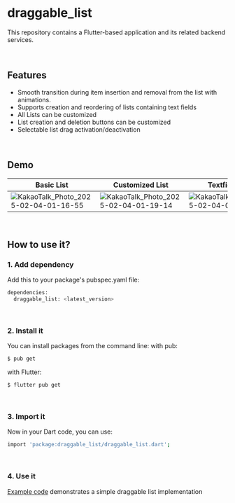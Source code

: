 # **draggable_list**

This repository contains a Flutter-based application and its related backend services.

&nbsp;

## **Features**
- Smooth transition during item insertion and removal from the list with animations.
- Supports creation and reordering of lists containing text fields
- All Lists can be customized
- List creation and deletion buttons can be customized
- Selectable list drag activation/deactivation

&nbsp;

## **Demo**

| Basic List        | Customized List            | Textfield List
|------------------|----------------------|----------------------|
|![KakaoTalk_Photo_2025-02-04-01-16-55](https://github.com/user-attachments/assets/07731453-c512-469b-abd8-76914e78df3c) | ![KakaoTalk_Photo_2025-02-04-01-19-14](https://github.com/user-attachments/assets/3a994c35-1160-4345-9d71-38dd476e4ce5) | ![KakaoTalk_Photo_2025-02-04-01-31-47](https://github.com/user-attachments/assets/50e67fd5-1598-427e-bfd7-01f0c4c1f445)
 
&nbsp;

## **How to use it?**

### **1. Add dependency**
Add this to your package's pubspec.yaml file:
```bash
dependencies:
  draggable_list: <latest_version>
```

&nbsp;

### **2. Install it**
You can install packages from the command line:
with pub:
```bash
$ pub get
```
with Flutter:
```bash
$ flutter pub get
```

&nbsp;


### **3. Import it**
Now in your Dart code, you can use:
```bash
import 'package:draggable_list/draggable_list.dart';
```

&nbsp;

### **4. Use it**

[Example code](https://github.com/irismake/draggable_list/blob/main/example/lib/main.dart) demonstrates a simple draggable list implementation



